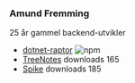 ### Amund Fremming

25 år gammel backend-utvikler
<br />
- [dotnet-raptor](https://www.npmjs.com/package/dotnet-raptor) ![npm](https://img.shields.io/npm/dt/dotnet-raptor)
- [TreeNotes](https://apps.apple.com/no/app/treenotes/id6478814388?l=nb) downloads 165
- [Spike](https://apps.apple.com/no/app/spike-drikkelek/id6477693860?l=nb) downloads 185

<br />
